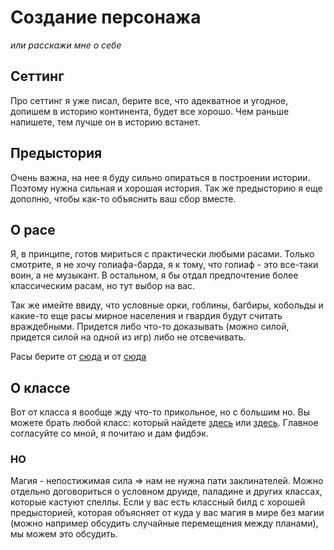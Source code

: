 # Создание персонажа
_или расскажи мне о себе_

## Сеттинг
Про сеттинг я уже писал, берите все, что адекватное и угодное, допишем в историю континента, будет все хорошо. Чем раньше напишете, тем лучше он в историю встанет.
## Предыстория
Очень важна, на нее я буду сильно опираться в построении истории. Поэтому нужна сильная и хорошая история. 
Так же предысторию я еще дополню, чтобы как-то объяснить ваш сбор вместе.
## О расе
Я, в принципе, готов мириться с практически любыми расами. Только смотрите, я не хочу голиафа-барда, я к тому, что голиаф - это все-таки воин, а не музыкант. 
В остальном, я бы отдал предпочтение более классическим расам, но тут выбор на вас. 

Так же имейте ввиду, что условные орки, гоблины, багбиры, кобольды и какие-то еще расы мирное населения и гвардия будут считать враждебными. Придется либо что-то доказывать (можно силой, придется силой на одной из игр) либо не отсвечивать. 

Расы берите от [сюда](https://ttg.club/races) и от [сюда](https://dnd.su/race/)
## О классе
Вот от класса я вообще жду что-то прикольное, но с большим но. Вы можете брать любой класс: который найдете [здесь](https://ttg.club/classes) или [здесь](https://dnd.su/class/). Главное согласуйте со мной, я почитаю и дам фидбэк.
### НО
Магия - непостижимая сила => нам не нужна пати заклинателей. Можно отдельно договориться о условном друиде, паладине и других классах, которые кастуют спеллы. Если у вас есть классный билд с хорошей предысторией, которая объясняет от куда у вас магия в мире без магии (можно например обсудить случайные перемещения между планами), мы можем это обсудить. 


